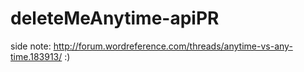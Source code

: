 # deleteMeAnytime-apiPR
side note: http://forum.wordreference.com/threads/anytime-vs-any-time.183913/ :)
